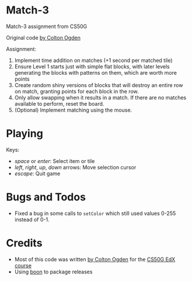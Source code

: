 # Match-3

Match-3 assignment from CS50G

Original code [by Colton Ogden](https://cs50.harvard.edu/games/2018/projects/3/match/)

Assignment:

1. Implement time addition on matches (+1 second per matched tile)
2. Ensure Level 1 starts just with simple flat blocks, with later levels generating the blocks with patterns on them, which are worth more points
3. Create random shiny versions of blocks that will destroy an entire row on match, granting points for each block in the row.
4. Only allow swapping when it results in a match. If there are no matches available to perform, reset the board.
5. (Optional) Implement matching using the mouse. 


# Playing

Keys:

* *space* or *enter*: Select item or tile
* *left*, *right*, *up*, *down* arrows: Move selection cursor
* *escape*: Quit game


# Bugs and Todos

* Fixed a bug in some calls to `setColor` which still used values 0-255 instead of 0-1.


# Credits

* Most of this code was written [by Colton Ogden](https://cs50.harvard.edu/games/2018/projects/3/match/) for the [CS50G EdX course](https://learning.edx.org/course/course-v1:HarvardX+CS50G+Games/home)
* Using [boon](https://github.com/camchenry/boon) to package releases
